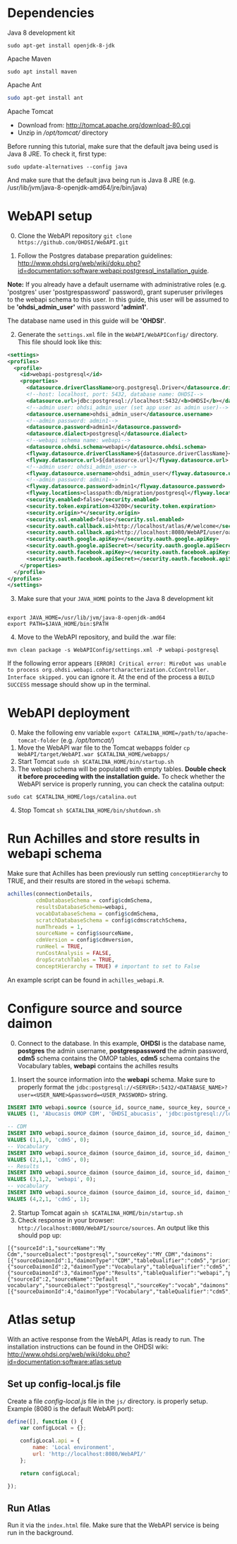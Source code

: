 # Dependencies

Java 8 development kit

```
sudo apt-get install openjdk-8-jdk
```

Apache Maven

```
sudo apt install maven
```

Apache Ant 

```bash
sudo apt-get install ant
```
Apache Tomcat

* Download from: http://tomcat.apache.org/download-80.cgi
* Unzip in */opt/tomcat/* directory

Before running this tutorial, make sure that the default java being used is Java 8 JRE. To check it, first type:

```
sudo update-alternatives --config java 
```
And make sure that the default java being run is Java 8 JRE (e.g. /usr/lib/jvm/java-8-openjdk-amd64/jre/bin/java)

# WebAPI setup

0) Clone the WebAPI repository `git clone https://github.com/OHDSI/WebAPI.git `

1) Follow the Postgres database preparation guidelines: http://www.ohdsi.org/web/wiki/doku.php?id=documentation:software:webapi:postgresql_installation_guide.


**Note:** If you already have a default username with administrative roles (e.g. 'postgres' user 'postgrespassword' password), grant superuser privileges to the webapi schema to this user. In this guide, this user will be assumed to be **'ohdsi_admin_user'** with password **'admin1'**.

The database name used in this guide will be **'OHDSI'**.


2) Generate the `settings.xml` file in the `WebAPI/WebAPIConfig/` directory. This file should look like this:

```xml
<settings>
<profiles>
  <profile>
    <id>webapi-postgresql</id>
    <properties>
      <datasource.driverClassName>org.postgresql.Driver</datasource.driverClassName>
      <!--host: localhost, port: 5432, database name: OHDSI-->
      <datasource.url>jdbc:postgresql://localhost:5432/<b>OHDSI</b></datasource.url>
      <!--admin user: ohdsi_admin_user (set app user as admin user)-->
      <datasource.username>ohdsi_admin_user</datasource.username>
      <!--admin password: admin1-->
      <datasource.password>admin1</datasource.password>
      <datasource.dialect>postgresql</datasource.dialect>
      <!--webapi schema name: webapi-->
      <datasource.ohdsi.schema>webapi</datasource.ohdsi.schema>
      <flyway.datasource.driverClassName>${datasource.driverClassName}</flyway.datasource.driverClassName>
      <flyway.datasource.url>${datasource.url}</flyway.datasource.url>
      <!--admin user: ohdsi_admin_user-->
      <flyway.datasource.username>ohdsi_admin_user</flyway.datasource.username>
      <!--admin password: admin1-->
      <flyway.datasource.password>admin1</flyway.datasource.password>
      <flyway.locations>classpath:db/migration/postgresql</flyway.locations>
      <security.enabled>false</security.enabled>
      <security.token.expiration>43200</security.token.expiration>
      <security.origin>*</security.origin>
      <security.ssl.enabled>false</security.ssl.enabled>
      <security.oauth.callback.ui>http://localhost/atlas/#/welcome</security.oauth.callback.ui>
      <security.oauth.callback.api>http://localhost:8080/WebAPI/user/oauth/callback</security.oauth.callback.api>
      <security.oauth.google.apiKey></security.oauth.google.apiKey>
      <security.oauth.google.apiSecret></security.oauth.google.apiSecret>
      <security.oauth.facebook.apiKey></security.oauth.facebook.apiKey>
      <security.oauth.facebook.apiSecret></security.oauth.facebook.apiSecret>
    </properties>
  </profile>  
</profiles>
</settings>
```

3) Make sure that your `JAVA_HOME` points to the Java 8 development kit

```

export JAVA_HOME=/usr/lib/jvm/java-8-openjdk-amd64
export PATH=$JAVA_HOME/bin:$PATH

```
4) Move to the WebAPI repository, and build the .war file:

```
mvn clean package -s WebAPIConfig/settings.xml -P webapi-postgresql

```
If the following error appears `[ERROR] Critical error: MireDot was unable to process org.ohdsi.webapi.cohortcharacterization.CcController. Interface skipped.` you can ignore it. At the end of the process a `BUILD SUCCESS` message should show up in the terminal. 

# WebAPI deployment

0) Make the following env variable `export CATALINA_HOME=/path/to/apache-tomcat-folder` (e.g. */opt/tomcat/*)
1) Move the WebAPI war file to the Tomcat webapps folder `cp WebAPI/target/WebAPI.war $CATALINA_HOME/webapps/`
2) Start Tomcat `sudo sh $CATALINA_HOME/bin/startup.sh`
3) The webapi schema will be populated with empty tables. **Double check it before proceeding with the installation guide.** To check whether the WebAPI service is properly running, you can check the catalina output: 
```
sudo cat $CATALINA_HOME/logs/catalina.out
```
4) Stop Tomcat `sh $CATALINA_HOME/bin/shutdown.sh`

# Run Achilles and store results in webapi schema

Make sure that Achilles has been previously run setting `conceptHierarchy` to TRUE, and their results are stored in the `webapi` schema. 

```R
achilles(connectionDetails,
         cdmDatabaseSchema = config$cdmSchema,
         resultsDatabaseSchema=webapi,
         vocabDatabaseSchema = config$cdmSchema,
         scratchDatabaseSchema = config$cdmscratchSchema,
         numThreads = 1,
         sourceName = config$sourceName,
         cdmVersion = config$cdmversion,
         runHeel = TRUE,
         runCostAnalysis = FALSE,
         dropScratchTables = TRUE,
         conceptHierarchy = TRUE) # important to set to False 
```
An example script can be found in `achilles_webapi.R`. 

# Configure source and source daimon

0) Connect to the database. In this example, **OHDSI** is the database name, **postgres** the admin username, **postgrespassword** the admin password, **cdm5** schema contains the OMOP tables, **cdm5** schema contains the Vocabulary tables, **webapi** contains the achilles results

1) Insert the source information into the **webapi** schema. Make sure to properly format the `jdbc:postgresql://<SERVER>:5432/<DATABASE_NAME>?user=<USER_NAME>&password=<USER_PASSWORD>` string.

```sql
INSERT INTO webapi.source (source_id, source_name, source_key, source_connection, source_dialect) 
VALUES (1, 'Abucasis OMOP CDM', 'OHDSI_abucasis', 'jdbc:postgresql://localhost:5432/OHDSI?user=postgres&password=postgrespassword','postgresql');

-- CDM
INSERT INTO webapi.source_daimon (source_daimon_id, source_id, daimon_type, table_qualifier, priority) 
VALUES (1,1,0, 'cdm5', 0);
-- Vocabulary
INSERT INTO webapi.source_daimon (source_daimon_id, source_id, daimon_type, table_qualifier, priority) 
VALUES (2,1,1, 'cdm5', 0);
-- Results
INSERT INTO webapi.source_daimon (source_daimon_id, source_id, daimon_type, table_qualifier, priority) 
VALUES (3,1,2, 'webapi', 0);
-- vocabulary
INSERT INTO webapi.source_daimon (source_daimon_id, source_id, daimon_type, table_qualifier, priority) 
VALUES (4,2,1, 'cdm5', 1);
```

2) Startup Tomcat again `sh $CATALINA_HOME/bin/startup.sh`
3) Check response in your browser: `http://localhost:8080/WebAPI/source/sources`. An output like this should pop up:
```
[{"sourceId":1,"sourceName":"My Cdm","sourceDialect":"postgresql","sourceKey":"MY_CDM","daimons":[{"sourceDaimonId":1,"daimonType":"CDM","tableQualifier":"cdm5","priority":0},{"sourceDaimonId":2,"daimonType":"Vocabulary","tableQualifier":"cdm5","priority":0},{"sourceDaimonId":3,"daimonType":"Results","tableQualifier":"webapi","priority":0}]},{"sourceId":2,"sourceName":"Default vocabulary","sourceDialect":"postgresql","sourceKey":"vocab","daimons":[{"sourceDaimonId":4,"daimonType":"Vocabulary","tableQualifier":"cdm5","priority":1}]}]
```

# Atlas setup

With an active response from the WebAPI, Atlas is ready to run. 
The installation instructions can be found in the OHDSI wiki: http://www.ohdsi.org/web/wiki/doku.php?id=documentation:software:atlas:setup

## Set up config-local.js file 
Create a file  *config-local.js* file in the `js/` directory. is properly setup. Example (8080 is the default WebAPI port):

```js
define([], function () {
    var configLocal = {};

    configLocal.api = {
        name: 'Local environment',
        url: 'http://localhost:8080/WebAPI/'
    };

    return configLocal;

});
```

## Run Atlas
Run it via the `index.html` file. Make sure that the WebAPI service is being run in the background.
